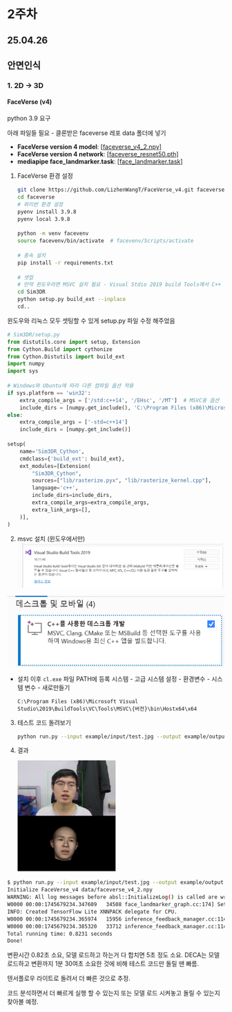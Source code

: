 # 2주차

## 25.04.26



## 안면인식

### 1. 2D -> 3D

#### FaceVerse (v4)

python 3.9 요구

아래 파일들 필요 - 클론받은 faceverse 레포 data 폴더에 넣기

- **FaceVerse version 4 model**: [[faceverse_v4_2.npy\]](https://1drv.ms/u/c/b8eab7b1820a6fa4/EWJOsgGxPMZDkl8xJ_QZB30BpcjNoMVGK9mnUPq5n9-lyw?e=4GvEs9)
- **FaceVerse version 4 network**: [[faceverse_resnet50.pth\]](https://1drv.ms/u/c/b8eab7b1820a6fa4/ETfT_C9Oz1FFlykJdtj3h6MBR1KvQb5BYwesxFykH-7BZA?e=7ti1yj)
- **mediapipe face_landmarker.task**: [[face_landmarker.task\]](https://storage.googleapis.com/mediapipe-models/face_landmarker/face_landmarker/float16/latest/face_landmarker.task)



1. FaceVerse 환경 설정
   ```bash
   git clone https://github.com/LizhenWangT/FaceVerse_v4.git faceverse
   cd faceverse
   # 파이썬 환경 설정
   pyenv install 3.9.8
   pyenv local 3.9.8
   
   python -m venv facevenv
   source facevenv/bin/activate  # facevenv/Scripts/activate
   
   # 종속 설치
   pip install -r requirements.txt
   
   # 셋업
   # 만약 윈도우라면 MSVC 설치 필요 - Visual Stdio 2019 build Tools에서 C++ 데스크톱 개발 설치
   cd Sim3DR
   python setup.py build_ext --inplace
   cd..
   ```

  윈도우와 리눅스 모두 셋팅할 수 있게 setup.py 파일 수정 해주었음
  ```python
  # Sim3DR/setup.py
  from distutils.core import setup, Extension
  from Cython.Build import cythonize
  from Cython.Distutils import build_ext
  import numpy
  import sys
  
  # Windows와 Ubuntu에 따라 다른 컴파일 옵션 적용
  if sys.platform == 'win32':
      extra_compile_args = ['/std:c++14', '/EHsc', '/MT']  # MSVC용 옵션
      include_dirs = [numpy.get_include(), 'C:\Program Files (x86)\Microsoft Visual Studio\2019\BuildTools\VC\Tools\MSVC\14.29.30133\bin\Hostx64\x64']
  else:
      extra_compile_args = ['-std=c++14']
      include_dirs = [numpy.get_include()]
  
  setup(
      name='Sim3DR_Cython',
      cmdclass={'build_ext': build_ext},
      ext_modules=[Extension(
          "Sim3DR_Cython",
          sources=["lib/rasterize.pyx", "lib/rasterize_kernel.cpp"],
          language='c++',
          include_dirs=include_dirs,
          extra_compile_args=extra_compile_args,
          extra_link_args=[],
      )],
  )
  ```

2. msvc 설치 (윈도우에서만)
   ![image-20250426232557691](./assets/image-20250426232557691.png)

![image-20250426232629120](./assets/image-20250426232629120.png)

- 설치 이후 `cl.exe` 파일 PATH에 등록
  시스템 - 고급 시스템 설정 - 환경변수 - 시스템 변수 - 새로만들기

  ```
  C:\Program Files (x86)\Microsoft Visual Studio\2019\BuildTools\VC\Tools\MSVC\{버전}\bin\Hostx64\x64
  ```

3. 테스트 코드 돌려보기
   ```bash
   python run.py --input example/input/test.jpg --output example/output --save_results True --smooth True --save_ply True
   ```

   

4. 결과

   <img src="./assets/test.jpg" alt="test" style="zoom: 25%;" />

```bash
$ python run.py --input example/input/test.jpg --output example/output --save_results True --smooth True --save_ply True
Initialize FaceVerse_v4 data/faceverse_v4_2.npy
WARNING: All log messages before absl::InitializeLog() is called are written to STDERR
W0000 00:00:1745679234.347609   34508 face_landmarker_graph.cc:174] Sets FaceBlendshapesGraph acceleration to xnnpack by default.
INFO: Created TensorFlow Lite XNNPACK delegate for CPU.
W0000 00:00:1745679234.365974   15956 inference_feedback_manager.cc:114] Feedback manager requires a model with a single signature inference. Disabling support for feedback tensors.
W0000 00:00:1745679234.385320   33712 inference_feedback_manager.cc:114] Feedback manager requires a model with a single signature inference. Disabling support for feedback tensors.
Total running time: 0.8231 seconds
Done!
```

변환시간 0.82초 소요, 모델 로드하고 하는거 다 합치면 5초 정도 소요. DECA는 모델 로드하고 변환까지 1분 30여초 소요한 것에 비해 테스트 코드만 돌릴 땐 빠름.



텐서플로우 라이트로 돌려서 더 빠른 것으로 추정.

코드 분석하면서 더 빠르게 실행 할 수 있는지 또는 모델 로드 시켜놓고 돌릴 수 있는지 찾아볼 예정.